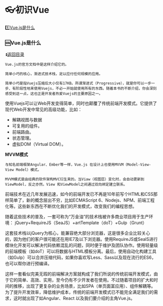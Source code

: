 # :eyeglasses:初识Vue #

<b id="t"></b>

:one:[Vue.js是什么](#a1)

<p id="a1"></p>

### :cool:Vue.js是什么 ###

:arrow_double_up:[返回目录](#t)

`Vue.js的官方文档中是这样介绍它的。`

`简单小巧的核心，渐进式技术栈，足以应付任何规模的应用。`

`简单小巧是指Vuejs压缩后大小仅有17KB。所谓渐进式（Progressive），就是你可以一步一步、有阶段性地来使用Vuejs，不必一开始就使用所有的东西。随着本书的不断介绍，你会深刻感受到这一点，这也正是开发者热爱Vuejs的主要原因之一。`

使用Vuejs可以让Web开发变得简单，同时也颠覆了传统前端开发模式。它提供了现代Web开发中常见的高级功能，比如：

* 解耦视图与数据
* 可复用的组件。
* 前端路由。
* 状态管理。
* 虚拟DOM（Virtual DOM）。

**MVVM模式**

`与知名前端框架Angular、Ember等一样，Vue.js 在设计上也使用MVVM（Model-View-View Model）模式。`

`MVVM模式是由经典的软件架构MVC衍生来的。当Viaw（视图层）变化时，会自动更新到ViewModel，反之亦然。View 和ViewModel之间通过双向绑定建立联系。`

前端技术在近几年发展迅速，如今的前端开发已不再是10年前写个HTML和CSS那样简单了，新的概念层出不穷，比如ECMAScript 6、Nodejs、NPM、前端工程化等。这些新东西在不断优化我们的开发模式，改变我们的编程思想。

随着这些技术的普及，一套可称为“万金油”的技术栈被许多商业项目用于生产环境：
jQuery+RequireJS（SeaJS）+artTemplate（doT）+Gulp（Grunt）

这套技术栈以jQuery为核心，能兼容绝大部分浏览器，这是很多企业比较关心的，因为他们的客户很可能还在用IE7及以下浏览器。使用RequireJS或SealS进行模块化开发可以解决代码依赖混乱的问题，同时便于维护及团队协作。使用轻量级的前端模板（如doT）可以将数据与HTML模板分离。最后，使用自动化构建工具（如Gulp）可以合并压缩代码，如果你喜欢写Less、Sass以及现在流行的ES6，也可以帮你进行预编译。

这样一套看似完美无瑕的前端解决方案就构成了我们所说的传统前端开发模式，由于它的简单、高效、实用，至今仍有不少开发者在使用。不过随着项目的扩大和时间的推移，出现了更复杂的业务场景，比如SPA（单页面富应用）、组件解耦等。为了提升开发效率，降低维护成本，传统的前端开发模式已不能完全满足我们的需求，这时就出现了如Angular、React 以及我们要介绍的主角Vue.js。

